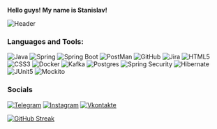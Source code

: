 <strong>Hello guys! My name is Stanislav!</strong>

<a target="_blank" rel="noopener noreferrer" href="https://github.com/leucochloris/leucochloris/blob/main/assets/code.gif" data-target="animated-image.originalLink"><img src="https://github.com/leucochloris/leucochloris/raw/main/assets/code.gif" alt="Header" style="max-width: 100%; display: inline-block;" data-target="animated-image.originalImage"></a>



### Languages and Tools:

![Java](https://img.shields.io/badge/-Java-FFFFFF?style=for-the-badge&logo=openjdk&logoColor=007396)
![Spring](https://img.shields.io/badge/-Spring-FFFFFF?style=for-the-badge&logo=spring&logoColor=6DB33F)
![Spring Boot](https://img.shields.io/badge/-Spring_Boot-FFFFFF?style=for-the-badge&logo=springboot&logoColor=6DB33F)
![PostMan](https://img.shields.io/badge/-Postman-FFFFFF?style=for-the-badge&logo=postman&logoColor=FF6C37)
![GitHub](https://img.shields.io/badge/-Github-FFFFFF?style=for-the-badge&logo=github&logoColor=79309C)
![Jira](https://img.shields.io/badge/-JIRA-FFFFFF?style=for-the-badge&logo=jira&logoColor=2684FF)
![HTML5](https://img.shields.io/badge/-HTML5-FFFFFF?style=for-the-badge&logo=HTML5&logoColor=e54d26)
![CSS3](https://img.shields.io/badge/-CSS3-FFFFFF?style=for-the-badge&logo=CSS3&logoColor=0066cc)
![Docker](https://img.shields.io/badge/-Docker-FFFFFF?style=for-the-badge&logo=docker&logoColor=2496ED)
![Kafka](https://img.shields.io/badge/-Kafka-FFFFFF?style=for-the-badge&logo=apachekafka&logoColor=231F20)
![Postgres](https://img.shields.io/badge/-PostgreSQL-FFFFFF?style=for-the-badge&logo=postgresql&logoColor=4169E1)
![Spring Security](https://img.shields.io/badge/-Spring_Security-FFFFFF?style=for-the-badge&logo=springsecurity&logoColor=6DB33F)
![Hibernate](https://img.shields.io/badge/-Hibernate-FFFFFF?style=for-the-badge&logo=hibernate&logoColor=59666C)
![JUnit5](https://img.shields.io/badge/-JUnit5-FFFFFF?style=for-the-badge&logo=junit5&logoColor=25A162)
![Mockito](https://img.shields.io/badge/-Mockito-FFFFFF?style=for-the-badge&logo=mockito&logoColor=00A98F)

### Socials

[![Telegram](https://img.shields.io/badge/-Telegram-090909?style=for-the-badge&logo=telegram&logoColor=27A0D9)](https://t.me/niko91101)
[![Instagram](https://img.shields.io/badge/-Instagram-090909?style=for-the-badge&logo=instagram&logoColor=B4068E)](https://www.instagram.com/nikocfc)
[![Vkontakte](https://img.shields.io/badge/-Vkontakte-090909?style=for-the-badge&logo=Vk&logoColor=4F7DB3)](https://vk.com/niko911)

[![GitHub Streak](http://github-readme-streak-stats.herokuapp.com?user=Niko91101&theme=tokyonight&hide_border=true&border_radius=5.5&date_format=M%20j%5B%2C%20Y%5D&stroke=3F26DD)](https://git.io/streak-stats)

